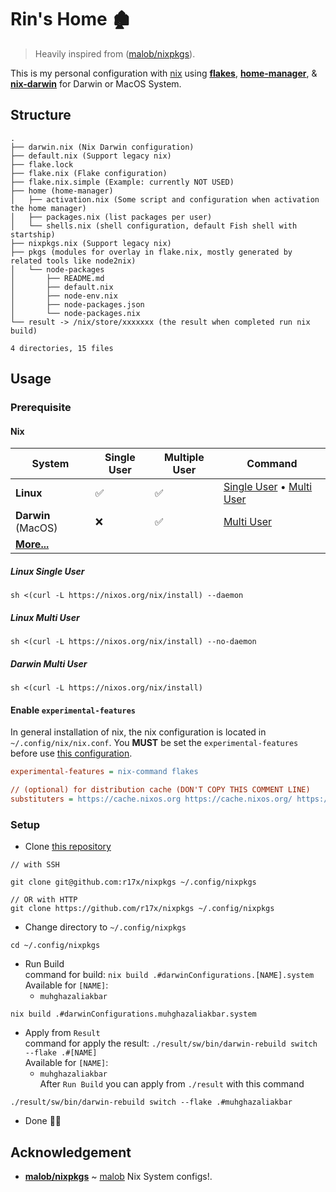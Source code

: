 # Rin's Home 🏚

> Heavily inspired from ([malob/nixpkgs](https://github.com/malob/nixpkgs)).

This is my personal configuration with [nix](https://nixos.org/) using [**flakes**](https://nixos.wiki/wiki/Flakes), [**home-manager**](https://github.com/nix-community/home-manager), & [**nix-darwin**](https://github.com/LnL7/nix-darwin) for Darwin or MacOS System.

## Structure

```console
.
├── darwin.nix (Nix Darwin configuration)
├── default.nix (Support legacy nix)
├── flake.lock
├── flake.nix (Flake configuration)
├── flake.nix.simple (Example: currently NOT USED)
├── home (home-manager)
│   ├── activation.nix (Some script and configuration when activation the home manager)
│   ├── packages.nix (list packages per user)
│   └── shells.nix (shell configuration, default Fish shell with startship)
├── nixpkgs.nix (Support legacy nix)
├── pkgs (modules for overlay in flake.nix, mostly generated by related tools like node2nix)
│   └── node-packages
│       ├── README.md
│       ├── default.nix
│       ├── node-env.nix
│       ├── node-packages.json
│       └── node-packages.nix
└── result -> /nix/store/xxxxxxx (the result when completed run nix build)

4 directories, 15 files

```

## Usage

### Prerequisite

#### **Nix**

| System                                         | Single User | Multiple User | Command                                                             |
| ---------------------------------------------- | ----------- | ------------- | ------------------------------------------------------------------- |
| **Linux**                                      | ✅          | ✅            | [Single User](#linux-single-user) • [Multi User](#linux-multi-user) |
| **Darwin** (MacOS)                             | ❌          | ✅            | [Multi User](#darwin-multi-user)                                    |
| [**More...**](https://nixos.org/download.html) |             |               |                                                                     |

##### Linux Single User

```console
sh <(curl -L https://nixos.org/nix/install) --daemon
```

##### Linux Multi User

```console
sh <(curl -L https://nixos.org/nix/install) --no-daemon
```

##### Darwin Multi User

```console
sh <(curl -L https://nixos.org/nix/install)
```

#### Enable `experimental-features`

In general installation of nix, the nix configuration is located in `~/.config/nix/nix.conf`.
You **MUST** be set the `experimental-features` before use [this configuration](https://github.com/r17x/nixpkgs).

```cfg
experimental-features = nix-command flakes

// (optional) for distribution cache (DON'T COPY THIS COMMENT LINE)
substituters = https://cache.nixos.org https://cache.nixos.org/ https://r17.cachix.org
```

### Setup

- Clone [this repository](https://github.com/r17x/nixpkgs)

```console
// with SSH

git clone git@github.com:r17x/nixpkgs ~/.config/nixpkgs

// OR with HTTP
git clone https://github.com/r17x/nixpkgs ~/.config/nixpkgs

```

- Change directory to `~/.config/nixpkgs`

```console
cd ~/.config/nixpkgs
```

- Run Build  
  command for build: `nix build .#darwinConfigurations.[NAME].system`  
  Available for `[NAME]`:
  - `muhghazaliakbar`

```console
nix build .#darwinConfigurations.muhghazaliakbar.system
```

- Apply from `Result`  
  command for apply the result: `./result/sw/bin/darwin-rebuild switch --flake .#[NAME]`  
  Available for `[NAME]`:
  - `muhghazaliakbar`  
    After `Run Build` you can apply from `./result` with this command

```console
./result/sw/bin/darwin-rebuild switch --flake .#muhghazaliakbar
```

- Done 🚀🎉

## Acknowledgement

- [**malob/nixpkgs**](https://github.com/malob/nixpkgs) ~ [malob](https://github.com/malob) Nix System configs!.
